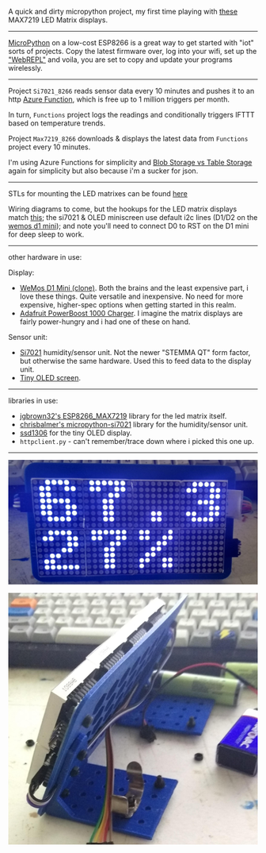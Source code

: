 
A quick and dirty micropython project, my first time playing with [these](https://www.amazon.com/gp/product/B088LQMVRQ) MAX7219 LED Matrix displays.

---

[MicroPython](http://docs.micropython.org/en/latest/esp8266/tutorial/intro.html#intro) on a low-cost ESP8266 is a great way to get started with "iot" sorts of projects.  Copy the latest firmware over, log into your wifi, set up the ["WebREPL"](http://docs.micropython.org/en/latest/esp8266/quickref.html#webrepl-web-browser-interactive-prompt) and voila, you are set to copy and update your programs wirelessly.  

---

Project `Si7021_8266` reads sensor data every 10 minutes and pushes it to an http [Azure Function](https://azure.microsoft.com/en-us/services/functions/), which is free up to 1 million triggers per month. 

In turn, `Functions` project logs the readings and conditionally triggers IFTTT based on temperature trends.

Project `Max7219_8266` downloads & displays the latest data from `Functions` project every 10 minutes.

I'm using Azure Functions for simplicity and [Blob Storage vs Table Storage](https://docs.microsoft.com/en-us/azure/storage/common/storage-introduction#core-storage-services) again for simplicity but also because i'm a sucker for json.

---

STLs for mounting the LED matrixes can be found [here](https://github.com/McNerdius/3DP/tree/master/LED%20Matrix%2016x32/STL)

Wiring diagrams to come, but the hookups for the LED matrix displays match [this](https://github.com/joewez/WifiMarquee); the si7021 & OLED miniscreen use default i2c lines (D1/D2 on the [wemos d1 mini](https://www.wemos.cc/en/latest/d1/d1_mini.html)); and note you'll need to connect D0 to RST on the D1 mini for deep sleep to work.

---

other hardware in use:

Display:

* [WeMos D1 Mini (clone)](https://www.amazon.com/gp/product/B08FQYZX37).  Both the brains and the least expensive part, i love these things.  Quite versatile and inexpensive.  No need for more expensive, higher-spec options when getting started in this realm.
* [Adafruit PowerBoost 1000 Charger](https://www.adafruit.com/product/2465).  I imagine the matrix displays are fairly power-hungry and i had one of these on hand.
  
Sensor unit:

* [Si7021](https://www.adafruit.com/product/3251) humidity/sensor unit.  Not the newer "STEMMA QT" form factor, but otherwise the same hardware.  Used this to feed data to the display unit.
* [Tiny OLED screen](https://www.amazon.com/gp/product/B07D9H83R4/).

---

libraries in use:

* [jgbrown32's ESP8266_MAX7219](https://github.com/jgbrown32/ESP8266_MAX7219) library for the led matrix itself.
* [chrisbalmer's micropython-si7021](https://github.com/chrisbalmer/micropython-si7021) library for the humidity/sensor unit.
* [ssd1306](https://github.com/micropython/micropython/blob/master/drivers/display/ssd1306.py) for the tiny OLED display.
* `httpclient.py` - can't remember/trace down where i picked this one up.

---

![pic 1](1.jpg)


![pic 2](2.jpg)